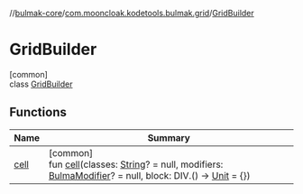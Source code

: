 //[bulmak-core](../../../index.md)/[com.mooncloak.kodetools.bulmak.grid](../index.md)/[GridBuilder](index.md)

# GridBuilder

[common]\
class [GridBuilder](index.md)

## Functions

| Name | Summary |
|---|---|
| [cell](cell.md) | [common]<br>fun [cell](cell.md)(classes: [String](https://kotlinlang.org/api/core/kotlin-stdlib/kotlin/-string/index.html)? = null, modifiers: [BulmaModifier](../../com.mooncloak.kodetools.bulmak.modifier/-bulma-modifier/index.md)? = null, block: DIV.() -&gt; [Unit](https://kotlinlang.org/api/core/kotlin-stdlib/kotlin/-unit/index.html) = {}) |
